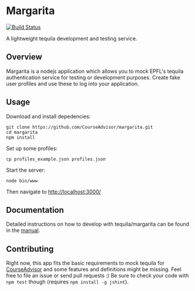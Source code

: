Margarita
=========
[![Build Status](https://travis-ci.org/CourseAdvisor/margarita.svg?branch=master)](https://travis-ci.org/CourseAdvisor/margarita)

A lightweight tequila development and testing service.

## Overview

Margarita is a nodejs application which allows you to mock EPFL's tequila authentication service for
testing or development purposes.
Create fake user profiles and use these to log into your application.

## Usage

Download and install depedencies:
```
git clone https://github.com/CourseAdvisor/margarita.git
cd margarita
npm install
```

Set up some profiles:
```
cp profiles_example.json profiles.json
```

Start the server:
```
node bin/www
```

Then navigate to [http://localhost:3000/](http://localhost:3000/)

## Documentation

Detailed instructions on how to develop with tequila/margarita can be found in the [manual](MANUAL.md).

## Contributing

Right now, this app fits the basic requirements to mock tequila for [CourseAdvisor](https://github.com/CourseAdvisor/courseadvisor) and
some features and definitions might be missing. Feel free to file an issue or send pull requests :) Be sure to check your code with `npm test` though (requires `npm install -g jshint`).
